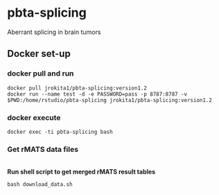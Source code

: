 # pbta-splicing
Aberrant splicing in brain tumors

## Docker set-up

### docker pull and run
```
docker pull jrokita1/pbta-splicing:version1.2
docker run --name test -d -e PASSWORD=pass -p 8787:8787 -v $PWD:/home/rstudio/pbta-splicing jrokita1/pbta-splicing:version1.2
```
### docker execute
```
docker exec -ti pbta-splicing bash
```
### Get rMATS data files

<br>**Run shell script to get merged rMATS result tables**
```
bash download_data.sh
```
